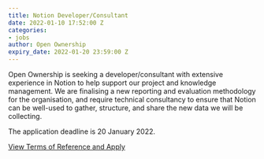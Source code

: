 ```yaml
---
title: Notion Developer/Consultant
date: 2022-01-10 17:52:00 Z
categories:
- jobs
author: Open Ownership
expiry_date: 2022-01-20 23:59:00 Z
---
```


Open Ownership is seeking a developer/consultant with extensive experience in Notion to help support our project and knowledge management. We are finalising a new reporting and evaluation methodology for the organisation, and require technical consultancy to ensure that Notion can be well-used to gather, structure, and share the new data we will be collecting.

The application deadline is 20 January 2022.

[View Terms of Reference and Apply](/uploads/oo-vacancy-notion-consultant-2022-01.pdf)